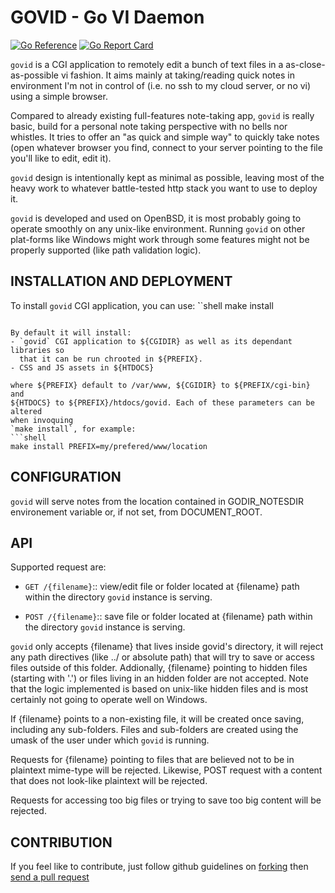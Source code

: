 # GOVID - Go VI Daemon

[![Go Reference](https://pkg.go.dev/badge/github.com/pirmd/govid.svg)](https://pkg.go.dev/github.com/pirmd/govid)
[![Go Report Card](https://goreportcard.com/badge/github.com/pirmd/rvi)](https://goreportcard.com/report/github.com/pirmd/govid)

`govid` is a CGI application to remotely edit a bunch of text files in a
as-close-as-possible vi fashion. It aims mainly at taking/reading quick notes
in environment I'm not in control of (i.e. no ssh to my cloud server, or no vi)
using a simple browser.

Compared to already existing full-features note-taking app, `govid` is really
basic, build for a personal note taking perspective with no bells nor whistles.
It tries to offer an "as quick and simple way" to quickly take notes (open
whatever browser you find, connect to your server pointing to the file you'll
like to edit, edit it).

`govid` design is intentionally kept as minimal as possible, leaving most of
the heavy work to whatever battle-tested http stack you want to use to deploy
it. 

`govid` is developed and used on OpenBSD, it is most probably going to operate
smoothly on any unix-like environment. Running `govid` on other plat-forms
like Windows might work through some features might not be properly supported
(like path validation logic).

## INSTALLATION AND DEPLOYMENT
To install `govid` CGI application, you can use:
̀``shell
make install
```

By default it will install:
- `govid` CGI application to ${CGIDIR} as well as its dependant libraries so
  that it can be run chrooted in ${PREFIX}.
- CSS and JS assets in ${HTDOCS}

where ${PREFIX} default to /var/www, ${CGIDIR} to ${PREFIX/cgi-bin} and
${HTDOCS} to ${PREFIX}/htdocs/govid. Each of these parameters can be altered
when invoquing
`make install`, for example:
```shell
make install PREFIX=my/prefered/www/location
```
## CONFIGURATION
`govid` will serve notes from the location contained in GODIR_NOTESDIR
environement variable or, if not set, from DOCUMENT_ROOT.

## API
Supported request are:
+ `GET /{filename}`:: view/edit file or folder located at {filename} path
  within the directory `govid` instance is serving.

+ `POST /{filename}`:: save file or folder located at {filename} path within
  the directory `govid` instance is serving.

`govid` only accepts {filename} that lives inside govid's directory, it will
reject any path directives (like ../ or absolute path) that will try to save or
access files outside of this folder.
Addionally, {filename} pointing to hidden files (starting with '.') or files
living in an hidden folder are not accepted. Note that the logic implemented is
based on unix-like hidden files and is most certainly not going to operate well
on Windows.

If {filename} points to a non-existing file, it will be created once saving,
including any sub-folders. Files and sub-folders are created using the umask of
the user under which `govid` is running.

Requests for {filename} pointing to files that are believed not to be in
plaintext mime-type will be rejected. Likewise, POST request with a content
that does not look-like plaintext will be rejected.

Requests for accessing too big files or trying to save too big content will be
rejected.

## CONTRIBUTION
If you feel like to contribute, just follow github guidelines on
[forking](https://help.github.com/articles/fork-a-repo/) then [send a pull
request](https://help.github.com/articles/creating-a-pull-request/)


[modeline]: # ( vim: set fenc=utf-8 spell spl=en: )
